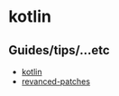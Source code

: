 # kotlin

## Guides/tips/...etc

* [kotlin](https://kotlinlang.org/)
* [revanced-patches](https://github.com/ReVanced/revanced-patches)